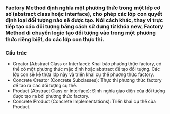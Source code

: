 ### Factory Method định nghĩa một phương thức trong một lớp cơ sở (abstract class hoặc interface), cho phép các lớp con quyết định loại đối tượng nào sẽ được tạo. Nói cách khác, thay vì trực tiếp tạo các đối tượng bằng cách sử dụng từ khóa new, Factory Method di chuyển logic tạo đối tượng vào trong một phương thức riêng biệt, do các lớp con thực thi.

### Cấu trúc 
- Creator (Abstract Class or Interface): Khai báo phương thức factory, có thể có một phương thức mặc định hoặc abstract để tạo đối tượng. Các lớp con sẽ kế thừa lớp này và triển khai cụ thể phương thức factory.
- Concrete Creator (Concrete Subclasses): Thực thi phương thức factory để tạo ra các đối tượng cụ thể.
- Product (Abstract Class or Interface): Định nghĩa giao diện của đối tượng được tạo ra bởi phương thức factory.
- Concrete Product (Concrete Implementations): Triển khai cụ thể của Product.
